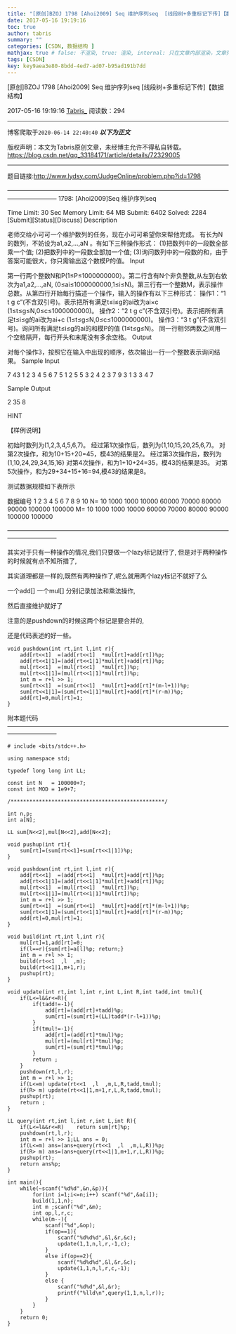 ```yaml
---
title: "[原创]BZOJ 1798 [Ahoi2009] Seq 维护序列seq  [线段树+多重标记下传]【数据结构】"
date: 2017-05-16 19:19:16
toc: true
author: tabris
summary: ""
categories: [CSDN, 数据结构 ]
mathjax: true # false: 不渲染, true: 渲染, internal: 只在文章内部渲染，文章列表中不渲染
tags: [CSDN]
key: key9aea3e80-8bdd-4ed7-ad07-b95ad191b7dd
---
```


[原创]BZOJ 1798 [Ahoi2009] Seq 维护序列seq  [线段树+多重标记下传]【数据结构】

2017-05-16 19:19:16  [Tabris_](https://me.csdn.net/qq_33184171) 阅读数：294

---

博客爬取于`2020-06-14 22:40:40`
***以下为正文***

版权声明：本文为Tabris原创文章，未经博主允许不得私自转载。
https://blog.csdn.net/qq_33184171/article/details/72329005

<!-- more -->

---

题目链接:http://www.lydsy.com/JudgeOnline/problem.php?id=1798

————————————————————————————————————————————
1798: [Ahoi2009]Seq 维护序列seq

Time Limit: 30 Sec  Memory Limit: 64 MB
Submit: 6402  Solved: 2284
[Submit][Status][Discuss]
Description

老师交给小可可一个维护数列的任务，现在小可可希望你来帮他完成。 有长为N的数列，不妨设为a1,a2,…,aN 。有如下三种操作形式： (1)把数列中的一段数全部乘一个值; (2)把数列中的一段数全部加一个值; (3)询问数列中的一段数的和，由于答案可能很大，你只需输出这个数模P的值。
Input

第一行两个整数N和P(1≤P≤1000000000）。第二行含有N个非负整数,从左到右依次为a1,a2,…,aN, (0≤ai≤1000000000,1≤i≤N)。第三行有一个整数M，表示操作总数。从第四行开始每行描述一个操作，输入的操作有以下三种形式： 操作1：“1 t g c”(不含双引号)。表示把所有满足t≤i≤g的ai改为ai×c (1≤t≤g≤N,0≤c≤1000000000)。 操作2：“2 t g c”(不含双引号)。表示把所有满足t≤i≤g的ai改为ai+c (1≤t≤g≤N,0≤c≤1000000000)。 操作3：“3 t g”(不含双引号)。询问所有满足t≤i≤g的ai的和模P的值 (1≤t≤g≤N)。 同一行相邻两数之间用一个空格隔开，每行开头和末尾没有多余空格。
Output

对每个操作3，按照它在输入中出现的顺序，依次输出一行一个整数表示询问结果。
Sample Input

7 43
1 2 3 4 5 6 7
5
1 2 5 5
3 2 4
2 3 7 9
3 1 3
3 4 7

Sample Output

2
35
8



HINT

【样例说明】

初始时数列为(1,2,3,4,5,6,7)。
经过第1次操作后，数列为(1,10,15,20,25,6,7)。
对第2次操作，和为10+15+20=45，模43的结果是2。
经过第3次操作后，数列为(1,10,24,29,34,15,16}
对第4次操作，和为1+10+24=35，模43的结果是35。
对第5次操作，和为29+34+15+16=94,模43的结果是8。



测试数据规模如下表所示

数据编号	1	2	3	4	5	6	7	8	9	10
N=	10	1000	1000	10000	60000	70000	80000	90000	100000	 100000
M=	10	1000	1000	10000	60000	70000	80000	90000	100000 	100000

————————————————————————————————————————————

其实对于只有一种操作的情况,我们只要做一个lazy标记就行了,
但是对于两种操作的时候就有点不知所措了,

其实道理都是一样的,既然有两种操作了,呢么就用两个lazy标记不就好了么

一个add[] 一个mul[] 分别记录加法和乘法操作,

然后直接维护就好了

注意的是pushdown的时候这两个标记是要合并的,

还是代码表述的好一些。
```
void pushdown(int rt,int l,int r){
    add[rt<<1]  =(add[rt<<1]  *mul[rt]+add[rt])%p;
    add[rt<<1|1]=(add[rt<<1|1]*mul[rt]+add[rt])%p;
    mul[rt<<1]  =(mul[rt<<1]  *mul[rt])%p;
    mul[rt<<1|1]=(mul[rt<<1|1]*mul[rt])%p;
    int m = r+l >> 1;
    sum[rt<<1]  =(sum[rt<<1]  *mul[rt]+add[rt]*(m-l+1))%p;
    sum[rt<<1|1]=(sum[rt<<1|1]*mul[rt]+add[rt]*(r-m))%p;
    add[rt]=0,mul[rt]=1;
}
```


附本题代码
————————————————————————————————————————————
```
# include <bits/stdc++.h>

using namespace std;

typedef long long int LL;

const int N   = 100000+7;
const int MOD = 1e9+7;

/*************************************************/

int n,p;
int a[N];

LL sum[N<<2],mul[N<<2],add[N<<2];

void pushup(int rt){
    sum[rt]=(sum[rt<<1]+sum[rt<<1|1])%p;
}

void pushdown(int rt,int l,int r){
    add[rt<<1]  =(add[rt<<1]  *mul[rt]+add[rt])%p;
    add[rt<<1|1]=(add[rt<<1|1]*mul[rt]+add[rt])%p;
    mul[rt<<1]  =(mul[rt<<1]  *mul[rt])%p;
    mul[rt<<1|1]=(mul[rt<<1|1]*mul[rt])%p;
    int m = r+l >> 1;
    sum[rt<<1]  =(sum[rt<<1]  *mul[rt]+add[rt]*(m-l+1))%p;
    sum[rt<<1|1]=(sum[rt<<1|1]*mul[rt]+add[rt]*(r-m))%p;
    add[rt]=0,mul[rt]=1;
}

void build(int rt,int l,int r){
    mul[rt]=1,add[rt]=0;
    if(l==r){sum[rt]=a[l]%p; return;}
    int m = r+l >> 1;
    build(rt<<1  ,l  ,m);
    build(rt<<1|1,m+1,r);
    pushup(rt);
}

void update(int rt,int l,int r,int L,int R,int tadd,int tmul){
    if(L<=l&&r<=R){
        if(tadd!=-1){
            add[rt]=(add[rt]+tadd)%p;
            sum[rt]=(sum[rt]+(LL)tadd*(r-l+1))%p;
        }
        if(tmul!=-1){
            add[rt]=(add[rt]*tmul)%p;
            mul[rt]=(mul[rt]*tmul)%p;
            sum[rt]=(sum[rt]*tmul)%p;
        }
        return ;
    }
    pushdown(rt,l,r);
    int m = r+l >> 1;
    if(L<=m) update(rt<<1  ,l  ,m,L,R,tadd,tmul);
    if(R> m) update(rt<<1|1,m+1,r,L,R,tadd,tmul);
    pushup(rt);
    return ;
}

LL query(int rt,int l,int r,int L,int R){
    if(L<=l&&r<=R)    return sum[rt]%p;
    pushdown(rt,l,r);
    int m = r+l >> 1;LL ans = 0;
    if(L<=m) ans=(ans+query(rt<<1  ,l  ,m,L,R))%p;
    if(R> m) ans=(ans+query(rt<<1|1,m+1,r,L,R))%p;
    pushup(rt);
    return ans%p;
}

int main(){
    while(~scanf("%d%d",&n,&p)){
        for(int i=1;i<=n;i++) scanf("%d",&a[i]);
        build(1,1,n);
        int m ;scanf("%d",&m);
        int op,l,r,c;
        while(m--){
            scanf("%d",&op);
            if(op==1){
                scanf("%d%d%d",&l,&r,&c);
                update(1,1,n,l,r,-1,c);
            }
            else if(op==2){
                scanf("%d%d%d",&l,&r,&c);
                update(1,1,n,l,r,c,-1);
            }
            else {
                scanf("%d%d",&l,&r);
                printf("%lld\n",query(1,1,n,l,r));
            }
        }
    }
    return 0;
}

```
